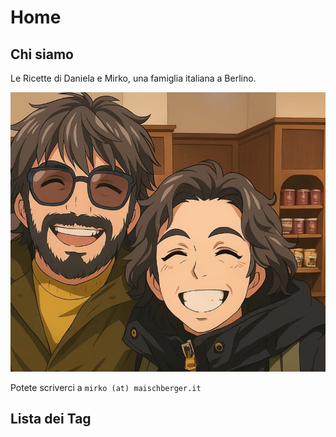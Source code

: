 # Home

## Chi siamo

Le Ricette di Daniela e Mirko, una famiglia italiana a Berlino.

![](images/daniela-e-mirko.jpeg)

Potete scriverci a `mirko (at) maischberger.it`

## Lista dei Tag

<!-- material/tags -->

